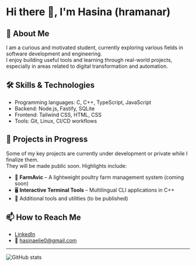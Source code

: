 # Hi there 👋, I'm Hasina (hramanar)

## 🚀 About Me

I am a curious and motivated student, currently exploring various fields in software development and engineering.  
I enjoy building useful tools and learning through real-world projects, especially in areas related to digital transformation and automation.

## 🛠️ Skills & Technologies

- Programming languages: C, C++, TypeScript, JavaScript  
- Backend: Node.js, Fastify, SQLite  
- Frontend: Tailwind CSS, HTML, CSS  
- Tools: Git, Linux, CI/CD workflows

## 📂 Projects in Progress

Some of my key projects are currently under development or private while I finalize them.  
They will be made public soon. Highlights include:

- 🐔 **FarmAvic** – A lightweight poultry farm management system (coming soon)
- 🖥️ **Interactive Terminal Tools** – Multilingual CLI applications in C++
- 🧰 Additional tools and utilities (to be published)

## 📫 How to Reach Me

- [LinkedIn](https://www.linkedin.com/in/hasiniaina-elie-ramanarana-1a22a9197)  
- 📧 hasinaelie0@gmail.com  

---

![GitHub stats](https://github-readme-stats.vercel.app/api?username=hramanar&show_icons=true&theme=radical)
